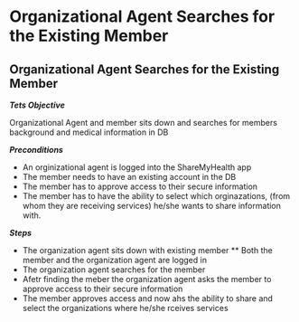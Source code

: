 Organizational Agent Searches for the Existing Member
=====================================================

## **Organizational Agent Searches for the Existing Member**

**_Tets Objective_**

Organizational Agent and member sits down and searches for members background and medical information in DB

**_Preconditions_**

* An orginizational agent is logged into the ShareMyHealth app
* The member needs to have an existing account in the DB
* The member has to approve access to their secure information
* The member has to have the ability to select which orginazations, (from whom they are receiving services) he/she wants to share information with. 

**_Steps_**

* The organization agent sits down with existing member 
** Both the member and the organization agent are logged in
* The organization agent searches for the member
* Afetr finding the meber the organization agent asks the member to approve access to their secure information
* The member approves access and now ahs the ability to share and select the organizations where he/she rceives services
